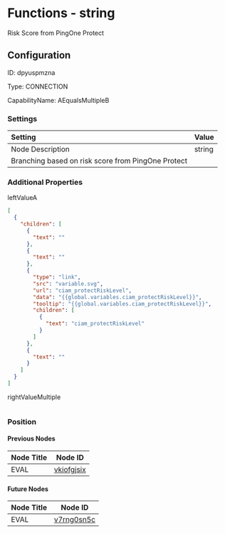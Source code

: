 # Functions - string 
Risk Score from PingOne Protect
## Configuration
ID:  dpyuspmzna

Type: CONNECTION 

CapabilityName: AEqualsMultipleB

### Settings
| Setting | Value  |
| :------------------------ | ---------------------------------------- |
| Node Description | string 
Branching based on risk score from PingOne Protect | 





### Additional Properties
leftValueA
```json 
[
  {
    "children": [
      {
        "text": ""
      },
      {
        "text": ""
      },
      {
        "type": "link",
        "src": "variable.svg",
        "url": "ciam_protectRiskLevel",
        "data": "{{global.variables.ciam_protectRiskLevel}}",
        "tooltip": "{{global.variables.ciam_protectRiskLevel}}",
        "children": [
          {
            "text": "ciam_protectRiskLevel"
          }
        ]
      },
      {
        "text": ""
      }
    ]
  }
]
```


rightValueMultiple
```
```





### Position

#### Previous Nodes
| Node Title | Node ID |
| :------------- | ------------ |
| EVAL | [vkiofgjsix](./vkiofgjsix.md) | 
 
 #### Future Nodes
| Node Title | Node ID |
| :------------- | ------------ |
| EVAL |[v7rng0sn5c](./v7rng0sn5c.md) | 